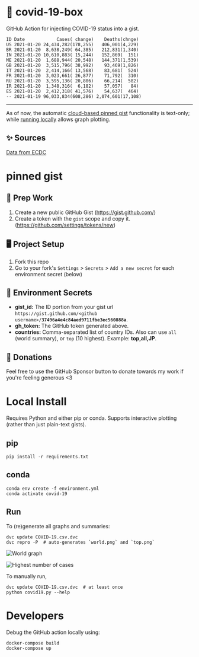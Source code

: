 # 🏥 covid-19-box

GitHub Action for injecting COVID-19 status into a gist.

```
ID Date            Cases( change)    Deaths(chnge)
US 2021-01-20 24,434,282(178,255)   406,001(4,229)
BR 2021-01-20  8,638,249( 64,385)   212,831(1,340)
IN 2021-01-20 10,610,883( 15,244)   152,869(  151)
ME 2021-01-20  1,688,944( 20,548)   144,371(1,539)
GB 2021-01-20  3,515,796( 38,992)    93,469(1,826)
IT 2021-01-20  2,414,166( 13,568)    83,681(  524)
FR 2021-01-20  3,023,661( 26,877)    71,792(  310)
RU 2021-01-20  3,595,136( 20,806)    66,214(  582)
IR 2021-01-20  1,348,316(  6,182)    57,057(   84)
ES 2021-01-20  2,412,318( 41,576)    54,637(  464)
-- 2021-01-19 96,033,834(608,286) 2,074,601(17,108)
```

---

As of now, the automatic [cloud-based pinned gist](#pinned-gist) functionality is text-only;
while [running locally](#local-install) allows graph plotting.

## ✨ Sources

[Data from ECDC](https://www.ecdc.europa.eu/en/publications-data/download-todays-data-geographic-distribution-covid-19-cases-worldwide)

# pinned gist

## 🎒 Prep Work
1. Create a new public GitHub Gist (https://gist.github.com/)
1. Create a token with the `gist` scope and copy it. (https://github.com/settings/tokens/new)

## 🖥 Project Setup
1. Fork this repo
1. Go to your fork's `Settings` > `Secrets` > `Add a new secret` for each environment secret (below)

## 🤫 Environment Secrets
- **gist_id:** The ID portion from your gist url `https://gist.github.com/<github username>/`**`37496a4e4c84aed9711fbe3ec560888a`**.
- **gh_token:** The GitHub token generated above.
- **countries:** Comma-separated list of country IDs. Also can use `all` (world summary), or `top` (10 highest). Example: **top,all,JP**.

## 💸 Donations

Feel free to use the GitHub Sponsor button to donate towards my work if you're feeling generous <3

# Local Install

Requires Python and either pip or conda. Supports interactive plotting (rather than just plain-text gists).

## pip

```
pip install -r requirements.txt
```

## conda

```
conda env create -f environment.yml
conda activate covid-19
```

## Run

To (re)generate all graphs and summaries:

```
dvc update COVID-19.csv.dvc
dvc repro -P  # auto-generates `world.png` and `top.png`
```

![World graph](world.png)

![Highest number of cases](top.png)

To manually run,

```
dvc update COVID-19.csv.dvc  # at least once
python covid19.py --help
```

# Developers

Debug the GitHub action locally using:

```
docker-compose build
docker-compose up
```
